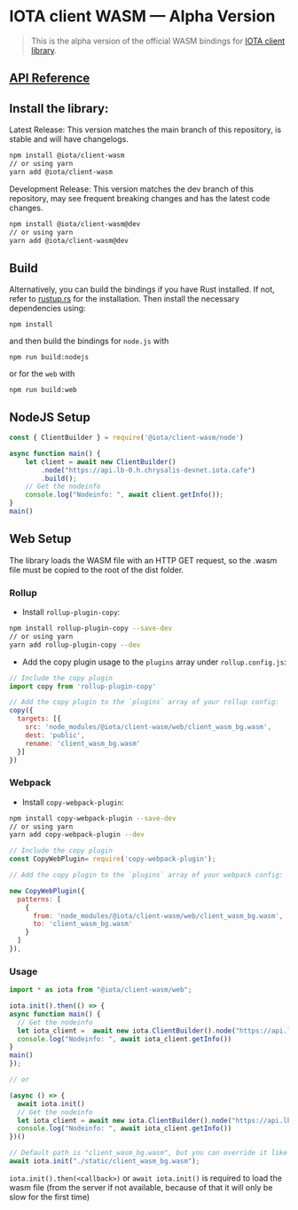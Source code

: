 # IOTA client WASM — Alpha Version

> This is the alpha version of the official WASM bindings for [IOTA client library](https://github.com/iotaledger/iota.rs).

## [API Reference](docs/api-reference.md)

## Install the library:

Latest Release: This version matches the main branch of this repository, is stable and will have changelogs.
```bash
npm install @iota/client-wasm
// or using yarn
yarn add @iota/client-wasm
```

Development Release: This version matches the dev branch of this repository, may see frequent breaking changes and has the latest code changes.
```bash
npm install @iota/client-wasm@dev
// or using yarn
yarn add @iota/client-wasm@dev
```

## Build

Alternatively, you can build the bindings if you have Rust installed. If not, refer to [rustup.rs](https://rustup.rs) for the installation. Then install the necessary dependencies using:

```npm install```

and then build the bindings for `node.js` with

```npm run build:nodejs```

or for the `web` with

```npm run build:web```

## NodeJS Setup

```js
const { ClientBuilder } = require('@iota/client-wasm/node')

async function main() {
    let client = await new ClientBuilder()
        .node("https://api.lb-0.h.chrysalis-devnet.iota.cafe")
        .build();
    // Get the nodeinfo
    console.log("Nodeinfo: ", await client.getInfo());
}
main()
```

## Web Setup

The library loads the WASM file with an HTTP GET request, so the .wasm file must be copied to the root of the dist folder.

### Rollup

- Install `rollup-plugin-copy`:

```bash
npm install rollup-plugin-copy --save-dev
// or using yarn
yarn add rollup-plugin-copy --dev
```

- Add the copy plugin usage to the `plugins` array under `rollup.config.js`:

```js
// Include the copy plugin
import copy from 'rollup-plugin-copy'

// Add the copy plugin to the `plugins` array of your rollup config:
copy({
  targets: [{
    src: 'node_modules/@iota/client-wasm/web/client_wasm_bg.wasm',
    dest: 'public',
    rename: 'client_wasm_bg.wasm'
  }]
})
```

### Webpack

- Install `copy-webpack-plugin`:

```bash
npm install copy-webpack-plugin --save-dev
// or using yarn
yarn add copy-webpack-plugin --dev
```

```js
// Include the copy plugin
const CopyWebPlugin= require('copy-webpack-plugin');

// Add the copy plugin to the `plugins` array of your webpack config:

new CopyWebPlugin({
  patterns: [
    {
      from: 'node_modules/@iota/client-wasm/web/client_wasm_bg.wasm',
      to: 'client_wasm_bg.wasm'
    }
  ]
}),
```

### Usage

```js
import * as iota from "@iota/client-wasm/web";

iota.init().then(() => {
async function main() {
  // Get the nodeinfo
  let iota_client =  await new iota.ClientBuilder().node("https://api.lb-0.h.chrysalis-devnet.iota.cafe/").build();
  console.log("Nodeinfo: ", await iota_client.getInfo())
}
main()
});

// or

(async () => {
  await iota.init()
  // Get the nodeinfo
  let iota_client = await new iota.ClientBuilder().node("https://api.lb-0.h.chrysalis-devnet.iota.cafe/").build();
  console.log("Nodeinfo: ", await iota_client.getInfo())
})()

// Default path is "client_wasm_bg.wasm", but you can override it like this
await iota.init("./static/client_wasm_bg.wasm");
```

`iota.init().then(<callback>)` or `await iota.init()` is required to load the wasm file (from the server if not available, because of that it will only be slow for the first time)
